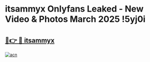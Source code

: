 # itsammyx Onlyfans Leaked - New Video & Photos March 2025 !5yj0i

# <h2><a href="https://nvwf94.iuczelnia.edu.pl?title=itsammyx&ref=5yj0i">🔗👉 🔴 itsammyx</a></h2>

[![acn](https://github.com/user-attachments/assets/0f9c940e-d8b0-45ae-aac7-cd30a18b3e1c)](https://nvwf94.iuczelnia.edu.pl?title=itsammyx&ref=5yj0i)

